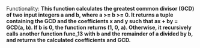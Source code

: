 Functionality: **This function calculates the greatest common divisor (GCD) of two input integers a and b, where a >= b >= 0. It returns a tuple containing the GCD and the coefficients x and y such that ax + by = GCD(a, b). If b is 0, the function returns (1, 0, a). Otherwise, it recursively calls another function func_13 with b and the remainder of a divided by b, and returns the calculated coefficients and GCD.**